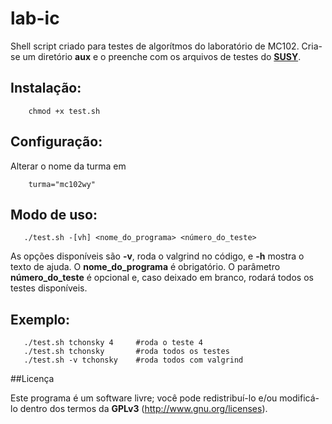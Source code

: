 # lab-ic

Shell script criado para testes de algorítmos do laboratório de MC102. Cria-se um diretório **aux** e o preenche com os arquivos de testes do [**SUSY**](http://www.ic.unicamp.br/~susy/).

## Instalação:
~~~
	chmod +x test.sh
~~~

## Configuração:
   
Alterar o nome da turma em 
~~~
	turma="mc102wy" 
~~~

## Modo de uso:
~~~
   ./test.sh -[vh] <nome_do_programa> <número_do_teste>
~~~
As opções disponíveis são **-v**, roda o valgrind no código, e **-h** mostra o texto de ajuda. O **nome_do_programa** é obrigatório. O parâmetro **número_do_teste** é opcional e, caso deixado em branco, rodará todos os testes disponíveis.

## Exemplo:

~~~
   ./test.sh tchonsky 4     #roda o teste 4
   ./test.sh tchonsky       #roda todos os testes
   ./test.sh -v tchonsky    #roda todos com valgrind
~~~
##Licença

Este programa é um software livre; você pode redistribuí-lo e/ou modificá-lo dentro dos termos da **GPLv3** (http://www.gnu.org/licenses).


